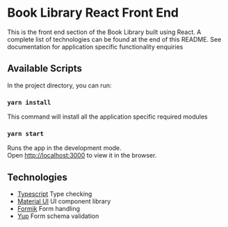 # Book Library React Front End

This is the front end section of the Book Library built using React.
A complete list of technologies can be found at the end of this README.
See documentation for application specific functionality enquiries

## Available Scripts

In the project directory, you can run:

### `yarn install`

This command will install all the application specific required modules

### `yarn start`

Runs the app in the development mode.\
Open [http://localhost:3000](http://localhost:3000) to view it in the browser.

## Technologies

* [Typescript](https://www.typescriptlang.org/) Type checking
* [Material UI](https://material-ui.com/) UI component library
* [Formik](https://formik.org/) Form handling
* [Yup](https://www.npmjs.com/package/yup) Form schema validation
